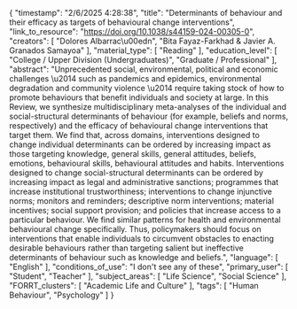 {
    "timestamp": "2/6/2025 4:28:38",
    "title": "Determinants of behaviour and their efficacy as targets of behavioural change interventions",
    "link_to_resource": "https://doi.org/10.1038/s44159-024-00305-0",
    "creators": [
        "Dolores Albarrac\u00edn",
        "Bita Fayaz-Farkhad & Javier A. Granados Samayoa"
    ],
    "material_type": [
        "Reading"
    ],
    "education_level": [
        "College / Upper Division (Undergraduates)",
        "Graduate / Professional"
    ],
    "abstract": "Unprecedented social, environmental, political and economic challenges \u2014 such as pandemics and epidemics, environmental degradation and community violence \u2014 require taking stock of how to promote behaviours that benefit individuals and society at large. In this Review, we synthesize multidisciplinary meta-analyses of the individual and social-structural determinants of behaviour (for example, beliefs and norms, respectively) and the efficacy of behavioural change interventions that target them. We find that, across domains, interventions designed to change individual determinants can be ordered by increasing impact as those targeting knowledge, general skills, general attitudes, beliefs, emotions, behavioural skills, behavioural attitudes and habits. Interventions designed to change social-structural determinants can be ordered by increasing impact as legal and administrative sanctions; programmes that increase institutional trustworthiness; interventions to change injunctive norms; monitors and reminders; descriptive norm interventions; material incentives; social support provision; and policies that increase access to a particular behaviour. We find similar patterns for health and environmental behavioural change specifically. Thus, policymakers should focus on interventions that enable individuals to circumvent obstacles to enacting desirable behaviours rather than targeting salient but ineffective determinants of behaviour such as knowledge and beliefs.",
    "language": [
        "English"
    ],
    "conditions_of_use": "I don't see any of these",
    "primary_user": [
        "Student",
        "Teacher"
    ],
    "subject_areas": [
        "Life Science",
        "Social Science"
    ],
    "FORRT_clusters": [
        "Academic Life and Culture"
    ],
    "tags": [
        "Human Behaviour",
        "Psychology"
    ]
}